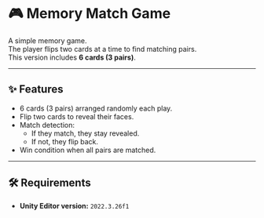 # 🎮 Memory Match Game

A simple memory game.  
The player flips two cards at a time to find matching pairs.  
This version includes **6 cards (3 pairs)**.

---

## ✨ Features
- 6 cards (3 pairs) arranged randomly each play.
- Flip two cards to reveal their faces.
- Match detection:
  - If they match, they stay revealed.
  - If not, they flip back.
- Win condition when all pairs are matched.

---

## 🛠️ Requirements
- **Unity Editor version:** `2022.3.26f1`
